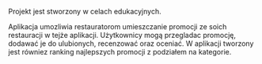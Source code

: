 Projekt jest stworzony w celach edukacyjnych.

Aplikacja umozliwia restauratorom umieszczanie promocji ze soich restauracji w tejże aplikacji. Użytkownicy mogą 
przegladac promocję, dodawać je do ulubionych, recenzować oraz oceniać. W aplikacji tworzony jest równiez ranking
najlepszych promocji z podziałem na kategorie. 
